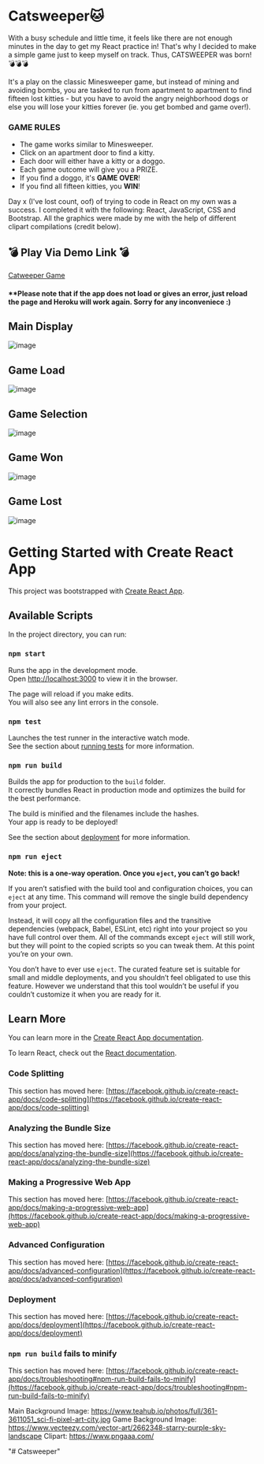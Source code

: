 # Catsweeper🐱
With a busy schedule and little time, it feels like there are not enough minutes in the day to get my React practice in! That's why I decided to make a simple game just to keep myself on track. Thus, CATSWEEPER was born!💣💣💣

It's a play on the classic Minesweeper game, but instead of mining and avoiding bombs, you are tasked to run from apartment to apartment to find fifteen lost kitties - but you have to avoid the angry neighborhood dogs or else you will lose your kitties forever (ie. you get bombed and game over!).

### GAME RULES
- The game works similar to Minesweeper.
- Click on an apartment door to find a kitty.
- Each door will either have a kitty or a doggo.
- Each game outcome will give you a PRIZE.
- If you find a doggo, it's **GAME OVER**!
- If you find all fifteen kitties, you **WIN**!

Day x (I've lost count, oof) of trying to code in React on my own was a success. I completed it with the following: React, JavaScript, CSS and Bootstrap. All the graphics were made by me with the help of different clipart compilations (credit below).

## 💣 Play Via Demo Link  💣 ## 
[Catweeper Game](catsweeper-c.herokuapp.com/)
#### **Please note that if the app does not load or gives an error, just reload the page and Heroku will work again. Sorry for any inconveniece :) ####

## Main Display
![image](https://user-images.githubusercontent.com/87696858/134524373-6e93fe91-85bd-4410-a366-1a70308959b8.png)

## Game Load
![image](https://user-images.githubusercontent.com/87696858/134524389-1c62df2a-99e5-4c61-b44e-de4814db6fbd.png)

## Game Selection
![image](https://user-images.githubusercontent.com/87696858/134524490-2a3098df-d030-4a4d-b54e-3d70a7147701.png)

## Game Won
![image](https://user-images.githubusercontent.com/87696858/134524415-545ad78b-2bf6-497d-a830-e9c96fad4283.png)

## Game Lost
![image](https://user-images.githubusercontent.com/87696858/134524434-38a02bb4-1298-4393-bbfe-047879ccb4c3.png)

# Getting Started with Create React App

This project was bootstrapped with [Create React App](https://github.com/facebook/create-react-app).

## Available Scripts

In the project directory, you can run:

### `npm start`

Runs the app in the development mode.\
Open [http://localhost:3000](http://localhost:3000) to view it in the browser.

The page will reload if you make edits.\
You will also see any lint errors in the console.

### `npm test`

Launches the test runner in the interactive watch mode.\
See the section about [running tests](https://facebook.github.io/create-react-app/docs/running-tests) for more information.

### `npm run build`

Builds the app for production to the `build` folder.\
It correctly bundles React in production mode and optimizes the build for the best performance.

The build is minified and the filenames include the hashes.\
Your app is ready to be deployed!

See the section about [deployment](https://facebook.github.io/create-react-app/docs/deployment) for more information.

### `npm run eject`

**Note: this is a one-way operation. Once you `eject`, you can’t go back!**

If you aren’t satisfied with the build tool and configuration choices, you can `eject` at any time. This command will remove the single build dependency from your project.

Instead, it will copy all the configuration files and the transitive dependencies (webpack, Babel, ESLint, etc) right into your project so you have full control over them. All of the commands except `eject` will still work, but they will point to the copied scripts so you can tweak them. At this point you’re on your own.

You don’t have to ever use `eject`. The curated feature set is suitable for small and middle deployments, and you shouldn’t feel obligated to use this feature. However we understand that this tool wouldn’t be useful if you couldn’t customize it when you are ready for it.

## Learn More

You can learn more in the [Create React App documentation](https://facebook.github.io/create-react-app/docs/getting-started).

To learn React, check out the [React documentation](https://reactjs.org/).

### Code Splitting

This section has moved here: [https://facebook.github.io/create-react-app/docs/code-splitting](https://facebook.github.io/create-react-app/docs/code-splitting)

### Analyzing the Bundle Size

This section has moved here: [https://facebook.github.io/create-react-app/docs/analyzing-the-bundle-size](https://facebook.github.io/create-react-app/docs/analyzing-the-bundle-size)

### Making a Progressive Web App

This section has moved here: [https://facebook.github.io/create-react-app/docs/making-a-progressive-web-app](https://facebook.github.io/create-react-app/docs/making-a-progressive-web-app)

### Advanced Configuration

This section has moved here: [https://facebook.github.io/create-react-app/docs/advanced-configuration](https://facebook.github.io/create-react-app/docs/advanced-configuration)

### Deployment

This section has moved here: [https://facebook.github.io/create-react-app/docs/deployment](https://facebook.github.io/create-react-app/docs/deployment)

### `npm run build` fails to minify

This section has moved here: [https://facebook.github.io/create-react-app/docs/troubleshooting#npm-run-build-fails-to-minify](https://facebook.github.io/create-react-app/docs/troubleshooting#npm-run-build-fails-to-minify)

Main Background Image: https://www.teahub.io/photos/full/361-3611051_sci-fi-pixel-art-city.jpg
Game Background Image: https://www.vecteezy.com/vector-art/2662348-starry-purple-sky-landscape
Clipart: https://www.pngaaa.com/

"# Catsweeper" 
